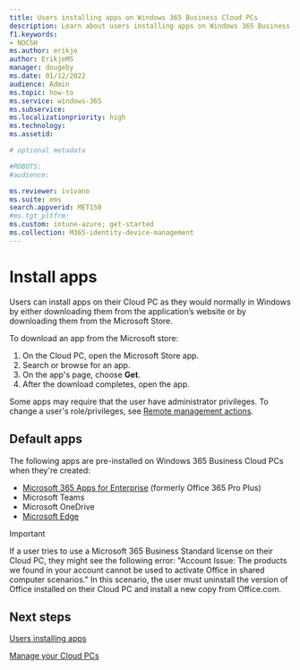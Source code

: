 ```yaml
---
title: Users installing apps on Windows 365 Business Cloud PCs
description: Learn about users installing apps on Windows 365 Business Cloud PCs.
f1.keywords:
- NOCSH
ms.author: erikje
author: ErikjeMS
manager: dougeby
ms.date: 01/12/2022
audience: Admin
ms.topic: how-to
ms.service: windows-365
ms.subservice:
ms.localizationpriority: high
ms.technology:
ms.assetid: 

# optional metadata

#ROBOTS:
#audience:

ms.reviewer: ivivano
ms.suite: ems
search.appverid: MET150
#ms.tgt_pltfrm:
ms.custom: intune-azure; get-started
ms.collection: M365-identity-device-management
---
```


# Install apps

Users can install apps on their Cloud PC as they would normally in Windows by either downloading them from the application’s website or by downloading them from the Microsoft Store.

To download an app from the Microsoft store:

1. On the Cloud PC, open the Microsoft Store app.
2. Search or browse for an app.
3. On the app's page, choose **Get**.
4. After the download completes, open the app.

Some apps may require that the user have administrator privileges. To change a user's role/privileges, see [Remote management actions](remotely-manage-business-cloud-pcs.md#remote-management-actions).

## Default apps

The following apps are pre-installed on Windows 365 Business Cloud PCs when they're created:

- [Microsoft 365 Apps for Enterprise](/mem/intune/apps/apps-add-office365) (formerly Office 365 Pro Plus)
- Microsoft Teams
- Microsoft OneDrive
- [Microsoft Edge](/mem/intune/apps/apps-windows-edge)

> [!IMPORTANT]
> If a user tries to use a Microsoft 365 Business Standard license on their Cloud PC, they might see the following error: "Account Issue: The products we found in your account cannot be used to activate Office in shared computer scenarios." In this scenario, the user must uninstall the version of Office installed on their Cloud PC and install a new copy from Office.com.

## Next steps

[Users installing apps](apps-install.md)

[Manage your Cloud PCs](device-management.md)
